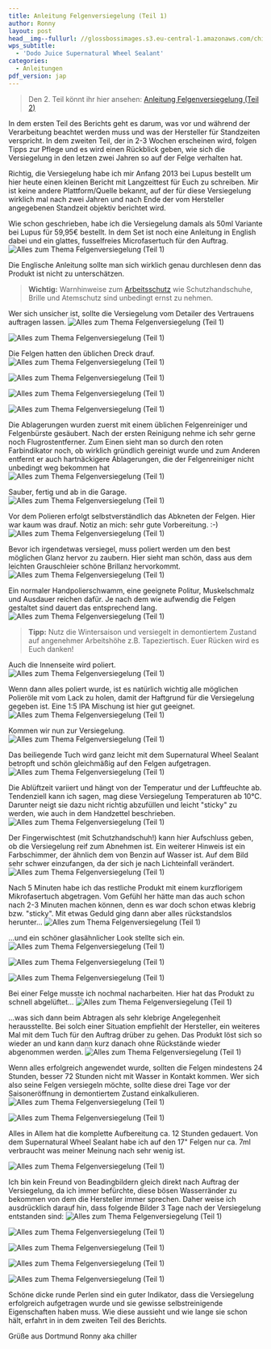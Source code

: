 ```yaml
---
title: Anleitung Felgenversiegelung (Teil 1)
author: Ronny
layout: post
head__img--fullurl: //glossbossimages.s3.eu-central-1.amazonaws.com/chiller/Felgenversiegelung%20Supernatural%20Wheel%20Sealant/30.jpg
wps_subtitle:
  - 'Dodo Juice Supernatural Wheel Sealant'
categories:
  - Anleitungen
pdf_version: jap
---
```

>Den 2. Teil könnt ihr hier ansehen:
[Anleitung Felgenversiegelung (Teil 2)](https://glossboss.de/anleitungen/felgenversiegelung-anleitung-auftrag-anwendung-teil-2)

In dem ersten Teil des Berichts geht es darum, was vor und während der Verarbeitung beachtet werden muss und was der Hersteller für Standzeiten verspricht. In dem zweiten Teil, der in 2-3 Wochen erscheinen wird, folgen Tipps zur Pflege und es wird einen Rückblick geben, wie sich die Versiegelung in den letzen zwei Jahren so auf der Felge verhalten hat.


Richtig, die Versiegelung habe ich mir Anfang 2013 bei Lupus bestellt um hier heute einen kleinen Bericht mit Langzeittest für Euch zu schreiben. Mir ist keine andere Plattform/Quelle bekannt, auf der für diese Versiegelung wirklich mal nach zwei Jahren und nach Ende der vom Hersteller angegebenen Standzeit objektiv berichtet wird.

Wie schon geschrieben, habe ich die Versiegelung damals als 50ml Variante bei Lupus für 59,95€ bestellt. In dem Set ist noch eine Anleitung in English dabei und ein glattes, fusselfreies Microfasertuch für den Auftrag.
![Alles zum Thema Felgenversiegelung (Teil 1)](//glossbossimages.s3.eu-central-1.amazonaws.com/chiller/Felgenversiegelung%20Supernatural%20Wheel%20Sealant/01.jpg)


Die Englische Anleitung sollte man sich wirklich genau durchlesen denn das Produkt ist nicht zu unterschätzen. 

>**Wichtig:** Warnhinweise zum [Arbeitsschutz](https://glossboss.de/allgemein/arbeitsschutz-atemmaske-schutzhandschuhe-etc/) wie Schutzhandschuhe, Brille und Atemschutz sind unbedingt ernst zu nehmen. 

Wer sich unsicher ist, sollte die Versiegelung vom Detailer des Vertrauens auftragen lassen.
![Alles zum Thema Felgenversiegelung (Teil 1)](//glossbossimages.s3.eu-central-1.amazonaws.com/chiller/Felgenversiegelung%20Supernatural%20Wheel%20Sealant/02.jpg)

![Alles zum Thema Felgenversiegelung (Teil 1)](//glossbossimages.s3.eu-central-1.amazonaws.com/chiller/Felgenversiegelung%20Supernatural%20Wheel%20Sealant/03.jpg)


Die Felgen hatten den üblichen Dreck drauf.
![Alles zum Thema Felgenversiegelung (Teil 1)](//glossbossimages.s3.eu-central-1.amazonaws.com/chiller/Felgenversiegelung%20Supernatural%20Wheel%20Sealant/04.jpg)

![Alles zum Thema Felgenversiegelung (Teil 1)](//glossbossimages.s3.eu-central-1.amazonaws.com/chiller/Felgenversiegelung%20Supernatural%20Wheel%20Sealant/05.jpg)

![Alles zum Thema Felgenversiegelung (Teil 1)](//glossbossimages.s3.eu-central-1.amazonaws.com/chiller/Felgenversiegelung%20Supernatural%20Wheel%20Sealant/06.jpg)

![Alles zum Thema Felgenversiegelung (Teil 1)](//glossbossimages.s3.eu-central-1.amazonaws.com/chiller/Felgenversiegelung%20Supernatural%20Wheel%20Sealant/07.jpg)


Die Ablagerungen wurden zuerst mit einem üblichen Felgenreiniger und Felgenbürste gesäubert. Nach der ersten Reinigung nehme ich sehr gerne noch Flugrostentferner. Zum Einen sieht man so durch den roten Farbindikator noch, ob wirklich gründlich gereinigt wurde und zum Anderen entfernt er auch hartnäckigere Ablagerungen, die der Felgenreiniger nicht unbedingt weg bekommen hat
![Alles zum Thema Felgenversiegelung (Teil 1)](//glossbossimages.s3.eu-central-1.amazonaws.com/chiller/Felgenversiegelung%20Supernatural%20Wheel%20Sealant/08.jpg)


Sauber, fertig und ab in die Garage.
![Alles zum Thema Felgenversiegelung (Teil 1)](//glossbossimages.s3.eu-central-1.amazonaws.com/chiller/Felgenversiegelung%20Supernatural%20Wheel%20Sealant/10.jpg)


Vor dem Polieren erfolgt selbstverständlich das Abkneten der Felgen. Hier war kaum was drauf. Notiz an mich: sehr gute Vorbereitung. :-)
![Alles zum Thema Felgenversiegelung (Teil 1)](//glossbossimages.s3.eu-central-1.amazonaws.com/chiller/Felgenversiegelung%20Supernatural%20Wheel%20Sealant/14.jpg)

Bevor ich irgendetwas versiegel, muss poliert werden um den best möglichen Glanz hervor zu zaubern. Hier sieht man schön, dass aus dem leichten Grauschleier schöne Brillanz hervorkommt.
![Alles zum Thema Felgenversiegelung (Teil 1)](//glossbossimages.s3.eu-central-1.amazonaws.com/chiller/Felgenversiegelung%20Supernatural%20Wheel%20Sealant/12.jpg)

Ein normaler Handpolierschwamm, eine geeignete Politur, Muskelschmalz und Ausdauer reichen dafür. Je nach dem wie aufwendig die Felgen gestaltet sind dauert das entsprechend lang.
![Alles zum Thema Felgenversiegelung (Teil 1)](//glossbossimages.s3.eu-central-1.amazonaws.com/chiller/Felgenversiegelung%20Supernatural%20Wheel%20Sealant/13.jpg)


> **Tipp:** Nutz die Wintersaison und versiegelt in demontiertem Zustand auf angenehmer Arbeitshöhe z.B. Tapeziertisch. Euer Rücken wird es Euch danken!

Auch die Innenseite wird poliert. 
![Alles zum Thema Felgenversiegelung (Teil 1)](//glossbossimages.s3.eu-central-1.amazonaws.com/chiller/Felgenversiegelung%20Supernatural%20Wheel%20Sealant/15.jpg)

Wenn dann alles poliert wurde, ist es natürlich wichtig alle möglichen Polieröle mit vom Lack zu holen, damit der Haftgrund für die Versiegelung gegeben ist. Eine 1:5 IPA Mischung ist hier gut geeignet.
![Alles zum Thema Felgenversiegelung (Teil 1)](//glossbossimages.s3.eu-central-1.amazonaws.com/chiller/Felgenversiegelung%20Supernatural%20Wheel%20Sealant/16.jpg)

Kommen wir nun zur Versiegelung.
![Alles zum Thema Felgenversiegelung (Teil 1)](//glossbossimages.s3.eu-central-1.amazonaws.com/chiller/Felgenversiegelung%20Supernatural%20Wheel%20Sealant/19.jpg)

Das beiliegende Tuch wird ganz leicht mit dem Supernatural Wheel Sealant betropft und schön gleichmäßig auf den Felgen aufgetragen.
![Alles zum Thema Felgenversiegelung (Teil 1)](//glossbossimages.s3.eu-central-1.amazonaws.com/chiller/Felgenversiegelung%20Supernatural%20Wheel%20Sealant/21.jpg)

Die Ablüftzeit variiert und hängt von der Temperatur und der Luftfeuchte ab. Tendenziell kann ich sagen, mag diese Versiegelung Temperaturen ab 10°C. Darunter neigt sie dazu nicht richtig abzufüllen und leicht "sticky" zu werden, wie auch in dem Handzettel beschrieben. 
![Alles zum Thema Felgenversiegelung (Teil 1)](//glossbossimages.s3.eu-central-1.amazonaws.com/chiller/Felgenversiegelung%20Supernatural%20Wheel%20Sealant/25.jpg)

Der Fingerwischtest (mit Schutzhandschuh!) kann hier Aufschluss geben, ob die Versiegelung reif zum Abnehmen ist. Ein weiterer Hinweis ist ein Farbschimmer, der ähnlich dem von Benzin auf Wasser ist. Auf dem Bild sehr schwer einzufangen, da der sich je nach Lichteinfall verändert. 
![Alles zum Thema Felgenversiegelung (Teil 1)](//glossbossimages.s3.eu-central-1.amazonaws.com/chiller/Felgenversiegelung%20Supernatural%20Wheel%20Sealant/18.jpg)

Nach 5 Minuten habe ich das restliche Produkt mit einem kurzflorigem Mikrofasertuch abgetragen. Vom Gefühl her hätte man das auch schon nach 2-3 Minuten machen können, denn es war doch schon etwas klebrig bzw. "sticky". Mit etwas Geduld ging dann aber alles rückstandslos herunter...
![Alles zum Thema Felgenversiegelung (Teil 1)](//glossbossimages.s3.eu-central-1.amazonaws.com/chiller/Felgenversiegelung%20Supernatural%20Wheel%20Sealant/20.jpg)

...und ein schöner glasähnlicher Look stellte sich ein.
![Alles zum Thema Felgenversiegelung (Teil 1)](//glossbossimages.s3.eu-central-1.amazonaws.com/chiller/Felgenversiegelung%20Supernatural%20Wheel%20Sealant/22.jpg)

![Alles zum Thema Felgenversiegelung (Teil 1)](//glossbossimages.s3.eu-central-1.amazonaws.com/chiller/Felgenversiegelung%20Supernatural%20Wheel%20Sealant/23.jpg)

![Alles zum Thema Felgenversiegelung (Teil 1)](//glossbossimages.s3.eu-central-1.amazonaws.com/chiller/Felgenversiegelung%20Supernatural%20Wheel%20Sealant/24.jpg)

Bei einer Felge musste ich nochmal nacharbeiten. Hier hat das Produkt zu schnell abgelüftet...
![Alles zum Thema Felgenversiegelung (Teil 1)](//glossbossimages.s3.eu-central-1.amazonaws.com/chiller/Felgenversiegelung%20Supernatural%20Wheel%20Sealant/26.jpg)

...was sich dann beim Abtragen als sehr klebrige Angelegenheit herausstellte. Bei solch einer Situation empfiehlt der Hersteller, ein weiteres Mal mit dem Tuch für den Auftrag drüber zu gehen. Das Produkt löst sich so wieder an und kann dann kurz danach ohne Rückstände wieder abgenommen werden.
![Alles zum Thema Felgenversiegelung (Teil 1)](//glossbossimages.s3.eu-central-1.amazonaws.com/chiller/Felgenversiegelung%20Supernatural%20Wheel%20Sealant/27.jpg)

Wenn alles erfolgreich angewendet wurde, sollten die Felgen mindestens 24 Stunden, besser 72 Stunden nicht mit Wasser in Kontakt kommen. Wer sich also seine Felgen versiegeln möchte, sollte diese drei Tage vor der Saisoneröffnung in demontiertem Zustand einkalkulieren.
![Alles zum Thema Felgenversiegelung (Teil 1)](//glossbossimages.s3.eu-central-1.amazonaws.com/chiller/Felgenversiegelung%20Supernatural%20Wheel%20Sealant/28.jpg)

![Alles zum Thema Felgenversiegelung (Teil 1)](//glossbossimages.s3.eu-central-1.amazonaws.com/chiller/Felgenversiegelung%20Supernatural%20Wheel%20Sealant/29.jpg)

Alles in Allem hat die komplette Aufbereitung ca. 12 Stunden gedauert. Von dem Supernatural Wheel Sealant habe ich auf den 17" Felgen nur ca. 7ml verbraucht was meiner Meinung nach sehr wenig ist. 

![Alles zum Thema Felgenversiegelung (Teil 1)](//glossbossimages.s3.eu-central-1.amazonaws.com/chiller/Felgenversiegelung%20Supernatural%20Wheel%20Sealant/30.jpg)
 
 Ich bin kein Freund von Beadingbildern gleich direkt nach Auftrag der Versiegelung, da ich immer befürchte, diese bösen Wasserränder zu bekommen von dem die Hersteller immer sprechen. Daher weise ich ausdrücklich darauf hin, dass folgende Bilder 3 Tage nach der Versiegelung entstanden sind:
![Alles zum Thema Felgenversiegelung (Teil 1)](//glossbossimages.s3.eu-central-1.amazonaws.com/chiller/Felgenversiegelung%20Supernatural%20Wheel%20Sealant/31.jpg)

![Alles zum Thema Felgenversiegelung (Teil 1)](//glossbossimages.s3.eu-central-1.amazonaws.com/chiller/Felgenversiegelung%20Supernatural%20Wheel%20Sealant/31.jpg)

![Alles zum Thema Felgenversiegelung (Teil 1)](//glossbossimages.s3.eu-central-1.amazonaws.com/chiller/Felgenversiegelung%20Supernatural%20Wheel%20Sealant/32.jpg)

![Alles zum Thema Felgenversiegelung (Teil 1)](//glossbossimages.s3.eu-central-1.amazonaws.com/chiller/Felgenversiegelung%20Supernatural%20Wheel%20Sealant/33.jpg)

![Alles zum Thema Felgenversiegelung (Teil 1)](//glossbossimages.s3.eu-central-1.amazonaws.com/chiller/Felgenversiegelung%20Supernatural%20Wheel%20Sealant/34.jpg)


Schöne dicke runde Perlen sind ein guter Indikator, dass die Versiegelung erfolgreich aufgetragen wurde und sie gewisse selbstreinigende Eigenschaften haben muss. Wie diese aussieht und wie lange sie schon hält, erfahrt in in dem zweiten Teil des Berichts.

Grüße aus Dortmund
Ronny aka chiller
